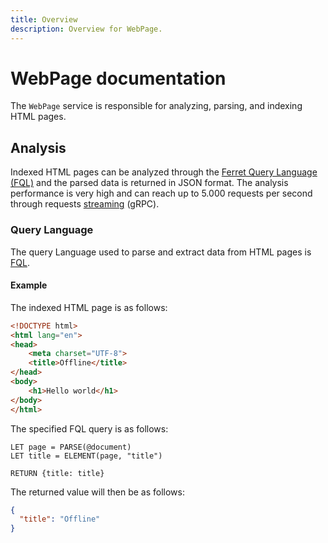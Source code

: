 ```yaml
---
title: Overview
description: Overview for WebPage.
---
```


# WebPage documentation

The `WebPage` service is responsible for analyzing, parsing, and indexing HTML pages.

## Analysis

Indexed HTML pages can be analyzed through the [Ferret Query Language (FQL)](https://www.montferret.dev/) and the parsed data is returned in JSON format. The analysis performance is very high and can reach up to 5.000 requests per second through requests [streaming](/protocols/grpc) (gRPC).

### Query Language

The query Language used to parse and extract data from HTML pages is [FQL](https://www.montferret.dev/).

#### Example

The indexed HTML page is as follows:

```html
<!DOCTYPE html>
<html lang="en">
<head>
    <meta charset="UTF-8">
    <title>Offline</title>
</head>
<body>
    <h1>Hello world</h1>
</body>
</html>
```

The specified FQL query is as follows:

```fql
LET page = PARSE(@document)
LET title = ELEMENT(page, "title")

RETURN {title: title}
```

The returned value will then be as follows:

```json
{
  "title": "Offline"
}
```